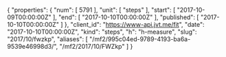 {
  "properties": {
    "num": [
      5791
    ],
    "unit": [
      "steps"
    ],
    "start": [
      "2017-10-09T00:00:00Z"
    ],
    "end": [
      "2017-10-10T00:00:00Z"
    ],
    "published": [
      "2017-10-10T00:00:00Z"
    ]
  },
  "client_id": "https://www-api.jvt.me/fit",
  "date": "2017-10-10T00:00:00Z",
  "kind": "steps",
  "h": "h-measure",
  "slug": "2017/10/fwzkp",
  "aliases": [
    "/mf2/995c04ed-9789-4193-ba6a-9539e46998d3/",
    "/mf2/2017/10/FWZkp"
  ]
}
